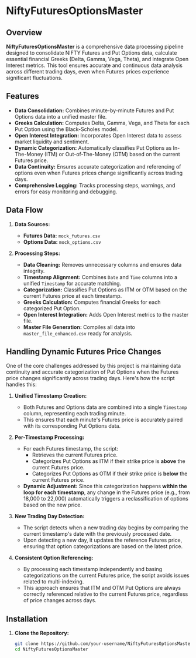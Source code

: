 # NiftyFuturesOptionsMaster

## **Overview**

**NiftyFuturesOptionsMaster** is a comprehensive data processing pipeline designed to consolidate NIFTY Futures and Put Options data, calculate essential financial Greeks (Delta, Gamma, Vega, Theta), and integrate Open Interest metrics. This tool ensures accurate and continuous data analysis across different trading days, even when Futures prices experience significant fluctuations.

## **Features**

- **Data Consolidation:** Combines minute-by-minute Futures and Put Options data into a unified master file.
- **Greeks Calculation:** Computes Delta, Gamma, Vega, and Theta for each Put Option using the Black-Scholes model.
- **Open Interest Integration:** Incorporates Open Interest data to assess market liquidity and sentiment.
- **Dynamic Categorization:** Automatically classifies Put Options as In-The-Money (ITM) or Out-of-The-Money (OTM) based on the current Futures price.
- **Data Continuity:** Ensures accurate categorization and referencing of options even when Futures prices change significantly across trading days.
- **Comprehensive Logging:** Tracks processing steps, warnings, and errors for easy monitoring and debugging.

## **Data Flow**

1. **Data Sources:**
   - **Futures Data:** `mock_futures.csv`
   - **Options Data:** `mock_options.csv`

2. **Processing Steps:**
   - **Data Cleaning:** Removes unnecessary columns and ensures data integrity.
   - **Timestamp Alignment:** Combines `Date` and `Time` columns into a unified `Timestamp` for accurate matching.
   - **Categorization:** Classifies Put Options as ITM or OTM based on the current Futures price at each timestamp.
   - **Greeks Calculation:** Computes financial Greeks for each categorized Put Option.
   - **Open Interest Integration:** Adds Open Interest metrics to the master file.
   - **Master File Generation:** Compiles all data into `master_file_enhanced.csv` ready for analysis.

## **Handling Dynamic Futures Price Changes**

One of the core challenges addressed by this project is maintaining data continuity and accurate categorization of Put Options when the Futures price changes significantly across trading days. Here's how the script handles this:

1. **Unified Timestamp Creation:**
   - Both Futures and Options data are combined into a single `Timestamp` column, representing each trading minute.
   - This ensures that each minute's Futures price is accurately paired with its corresponding Put Options data.

2. **Per-Timestamp Processing:**
   - For each Futures timestamp, the script:
     - Retrieves the current Futures price.
     - Categorizes Put Options as ITM if their strike price is **above** the current Futures price.
     - Categorizes Put Options as OTM if their strike price is **below** the current Futures price.
   - **Dynamic Adjustment:** Since this categorization happens **within the loop for each timestamp**, any change in the Futures price (e.g., from 18,000 to 22,000) automatically triggers a reclassification of options based on the new price.

3. **New Trading Day Detection:**
   - The script detects when a new trading day begins by comparing the current timestamp's date with the previously processed date.
   - Upon detecting a new day, it updates the reference Futures price, ensuring that option categorizations are based on the latest price.

4. **Consistent Option Referencing:**
   - By processing each timestamp independently and basing categorizations on the current Futures price, the script avoids issues related to multi-indexing.
   - This approach ensures that ITM and OTM Put Options are always correctly referenced relative to the current Futures price, regardless of price changes across days.

## **Installation**

1. **Clone the Repository:**

   ```bash
   git clone https://github.com/your-username/NiftyFuturesOptionsMaster.git
   cd NiftyFuturesOptionsMaster


